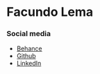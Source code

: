 # Facundo Lema

### Social media
- [Behance](be.net/rodlema)
- [Github](github.com/facundolema)
- [LinkedIn](linkedin.com/in/facundolema)
